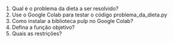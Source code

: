 1) Qual é o problema da dieta a ser resolvido?
2) Use o Google Colab para testar o código problema_da_dieta.py
3) Como instalar a biblioteca pulp no Google Colab?
4) Defina a função objetivo?
5) Quais as restrições?
